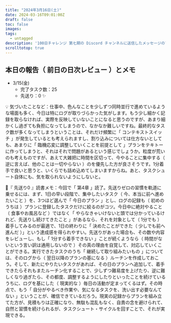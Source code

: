 ```yaml
---
title: "2024年3月16日(土)"
date: 2024-03-16T09:01:00Z
draft: false
toc: false
images:
tags: 
  - untagged
description: '100日チャレンジ 第七期の Discord チャンネルに送信したメッセージのアーカイブ'
scrolltotop: true
---
```


## 本日の報告（ 前日の日次レビュー ）とメモ

- 3/15(金)
  - 完了タスク数：25
  - 先送り：0 ✨

💡 気づいたことなど：仕事中、色んなことを少しずつ同時並行で進めているような場面も多く、今日は特にログが取りづらかった気がします。もう少し細かく記録を取らなければ、実際を反映していないことになると思うのですが、あまり細かくし過ぎても負担になってしまうので、なかなか難しいですね。最終的なタスク数が多くなってしまうということは、それだけ頻繁に「 コンテキストスイッチ 」が発生しているとも考えられますし、割り込みについては仕方ないとしても、あまりに「 臨機応変に調整していくことを前提として 」プランをテキトーに作ってしまうと、それはそれで問題があるという感じでしょうか。粒度が荒いのも考えものですが、あえて大雑把に時間を区切って、今やることに集中する（ 逆に言えば、他のことは一切やらない ）のを優先した方が良さそうです。1分着手で良いと思うと、いくらでも詰め込めてしまいますからね。あと、タスクシュート自体にも、気を取られないようにしないと。

🔖『 先送り0 』読書メモ：今回で「 第4章 」読了。先送りゼロの習慣を軌道に乗せるには、まず、1日の早い段階で、集中したいタスク（ 今、本当に前へ進めたいこと ）を、3つほど選んで「 今日のプラン 」とし、ログの記録も（ 初めのうちは ）プランに登録したタスクだけに絞るのがコツ。今日中に絶対やること（ 食事やお風呂など ）ではなく「 やらなきゃいけないと頭では分かっているけれど、先送りし続けてきたこと 」があるなら、それを対象として（ 1分でも ）着手してみるのが最適で、1日の終わりに「 決めたことができた（ 少しでも前へ進んだ ）」という達成感を得られやすい。先送りがあった場合も、その数や内容をレビューし、もし「 1分すら着手できない 」ことが続くようなら（ 時間がないという言い訳は通用しないので ）その真の理由を自覚して、対応していくことができる。実行できたタスクのうち「 継続して取り組みたいもの 」については、そのログから（ 翌日以降のプランの基になる ）ルーチンを作成しておこう。そして、新たにやりたいタスクがあれば、その日のプランへ追加して、着手できたらそれもまたルーチン化することで、少しずつ難易度を上げたり、逆に難しくなり過ぎたら、その都度、調整するようにしたりといったことを続けているうちに、ログを基にした（ 現実的な ）毎日の活動が定まってくるはず。その時点で、もう「 自分がやるべき作業や、気になるタスクを、洗い出す必要なんてない 」ということが、確信できているだろう。現実の記録からプランを組み立てた方が、見積もりは正確になり、無駄も混乱もなく、自責の念を避けられて、自然と習慣を続けられるが、タスクシュート・サイクルを回すことで、それが実現できる。 
